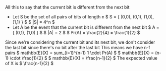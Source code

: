 All this to say that the current bit is different from the next bit

<ul>
<li> Let S be the set of all pairs of bits of length n 
$ S = { (0,0), (0,1), (1,0), (1,1) } $ 
$ |S| = 4^n $
	<li> Let A be the event that the current bit is different from the next bit 
	      $ A = { (0,1), (1,0) } $ 
	      $ |A| = 2 $ 
	      $ Pr(A) = \frac{2}{4} = \frac{1}{2} $
</ul>
Since we're considering the current bit and its next bit, we don't consider the last bit since there's no bit after the last bit 
This means we have n-1 pairs 
$ mathbb{E}(X) = sum_{i=1}^{n-1} 1 \cdot Pr(A) $ 
$ mathbb{E}(X) = (n-1) \cdot \frac{1}{2} $ 
$ mathbb{E}(X) = \frac{n-1}{2} $ 
The expected value of X is $ \frac{n-1}{2} $
